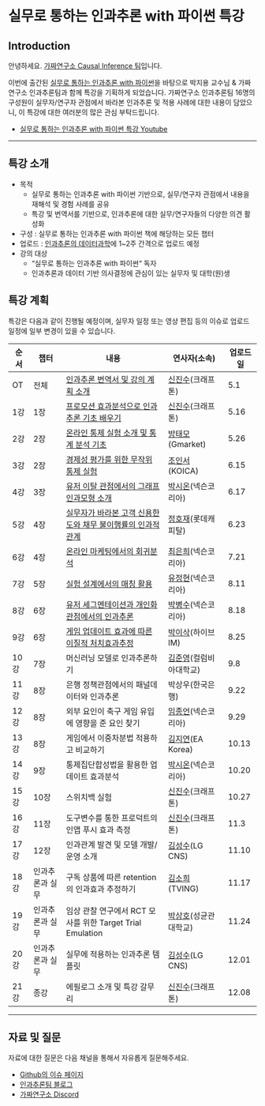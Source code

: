 # 실무로 통하는 인과추론 with 파이썬 특강

## Introduction
안녕하세요. [가짜연구소 Causal Inference 팀](https://pseudo-lab.com/6bbf03d9f11d4af687c0f03c6db39b1b)입니다.   

이번에 출간된 [실무로 통하는 인과추론 with 파이썬](https://product.kyobobook.co.kr/detail/S000212577153)을 바탕으로 박지용 교수님 & 가짜연구소 인과추론팀과 함께 특강을 기획하게 되었습니다. 가짜연구소 인과추론팀 16명의 구성원이 실무자/연구자 관점에서 바라본 인과추론 및 적용 사례에 대한 내용이 담았으니, 이 특강에 대한 여러분의 많은 관심 부탁드립니다.
- [실무로 통하는 인과추론 with 파이썬 특강 Youtube](https://www.youtube.com/playlist?list=PLKKkeayRo4PWuwIL0_C7n_QQQ_at6CpoE)

------------

## 특강 소개
- 목적 
    - 실무로 통하는 인과추론 with 파이썬 기반으로, 실무/연구자 관점에서 내용을 재해석 및 경험 사례를 공유
    - 특강 및 번역서를 기반으로, 인과추론에 대한 실무/연구자들의 다양한 의견 활성화
- 구성 : 실무로 통하는 인과추론 with 파이썬 책에 해당하는 모든 챕터
- 업로드 : [인과추론의 데이터과학](https://www.youtube.com/@causaldatascience)에 1~2주 간격으로 업로드 예정
- 강의 대상
    - “실무로 통하는 인과추론 with 파이썬“ 독자
    - 인과추론과 데이터 기반 의사결정에 관심이 있는 실무자 및 대학(원)생


## 특강 계획
특강은 다음과 같이 진행될 예정이며, 실무자 일정 또는 영상 편집 등의 이슈로 업로드 일정에 일부 변경이 있을 수 있습니다.

| 순서 | 챕터 | 내용 | 연사자(소속) | 업로드일
|---------|---------|------|--------|-------------|
| OT | 전체 | [인과추론 번역서 및 강의 계획 소개](https://github.com/CausalInferenceLab/causal-inference-lecture/blob/main/Lecture%20Notes/00_%EC%98%A4%EB%A6%AC%EC%97%94%ED%85%8C%EC%9D%B4%EC%85%98.pdf) | [신진수](https://www.linkedin.com/in/jinsoo-shin-436060162/)(크래프톤) | 5.1 |
| 1강 | 1장 | [프로모션 효과분석으로 인과추론 기초 배우기](https://github.com/CausalInferenceLab/causal-inference-lecture/blob/main/Lecture%20Notes/01_%ED%94%84%EB%A1%9C%EB%AA%A8%EC%85%98%20%ED%9A%A8%EA%B3%BC%EB%B6%84%EC%84%9D%EC%9C%BC%EB%A1%9C%20%EC%9D%B8%EA%B3%BC%EC%B6%94%EB%A1%A0%20%EA%B8%B0%EC%B4%88%20%EB%B0%B0%EC%9A%B0%EA%B8%B0.pdf) | [신진수](https://www.linkedin.com/in/jinsoo-shin-436060162/)(크래프톤) | 5.16 |
| 2강 | 2장 | [온라인 통제 실험 소개 및 통계 분석 기초](https://github.com/CausalInferenceLab/causal-inference-lecture/blob/main/Lecture%20Notes/02_%EC%98%A8%EB%9D%BC%EC%9D%B8%20%ED%86%B5%EC%A0%9C%20%EC%8B%A4%ED%97%98%20%EC%86%8C%EA%B0%9C%20%EB%B0%8F%20%ED%86%B5%EA%B3%84%20%EB%B6%84%EC%84%9D%20%EA%B8%B0%EC%B4%88.pdf) | [방태모](https://www.linkedin.com/in/taemo/)(Gmarket) | 5.26 |
| 3강 | 2장 | [경제성 평가를 위한 무작위 통제 실험](https://github.com/CausalInferenceLab/causal-inference-lecture/blob/main/Lecture%20Notes/03_%EA%B2%BD%EC%A0%9C%EC%84%B1%ED%8F%89%EA%B0%80%EB%A5%BC%20%EC%9C%84%ED%95%9C%20%EB%AC%B4%EC%9E%91%EC%9C%84%20%ED%86%B5%EC%A0%9C%EC%8B%A4%ED%97%98.pdf) | [조인서](https://www.linkedin.com/in/yinseo-cho/)(KOICA) | 6.15 |
| 4강 | 3장 | [유저 이탈 관점에서의 그래프 인과모형 소개](https://github.com/CausalInferenceLab/causal-inference-lecture/blob/main/Lecture%20Notes/04_%EC%9C%A0%EC%A0%80%20%EC%9D%B4%ED%83%88%EA%B4%80%EC%A0%90%EC%97%90%EC%84%9C%EC%9D%98%20%EA%B7%B8%EB%9E%98%ED%94%84%20%EC%9D%B8%EA%B3%BC%20%EB%AA%A8%ED%98%95%20%EC%86%8C%EA%B0%9C.pdf) | [박시온](https://www.linkedin.com/in/rockgoat95/)(넥슨코리아) | 6.17 |
| 5강 | 4장 | [실무자가 바라본 고객 신용한도와 채무 불이행률의 인과적 관계](https://github.com/CausalInferenceLab/causal-inference-lecture/blob/main/Lecture%20Notes/05_%EC%8B%A4%EB%AC%B4%EC%9E%90%EA%B0%80%20%EB%B0%94%EB%9D%BC%EB%B3%B8%20%EA%B3%A0%EA%B0%9D%20%EC%8B%A0%EC%9A%A9%ED%95%9C%EB%8F%84%EC%99%80%20%EC%B1%84%EB%AC%B4%EB%B6%88%EC%9D%B4%ED%96%89%EB%A5%A0%EC%9D%98%20%EC%9D%B8%EA%B3%BC%EC%A0%81%20%EA%B4%80%EA%B3%84.pdf) | [정호재](https://www.linkedin.com/in/wjdghwo/)(롯데캐피탈) | 6.23 |
| 6강 | 4장 | [온라인 마케팅에서의 회귀분석](https://github.com/CausalInferenceLab/causal-inference-lecture/blob/main/Lecture%20Notes/06_%EC%98%A8%EB%9D%BC%EC%9D%B8%20%EB%A7%88%EC%BC%80%ED%8C%85%20%EB%B6%84%EC%95%BC%EC%97%90%EC%84%9C%EC%9D%98%20%ED%9A%8C%EA%B7%80%EB%B6%84%EC%84%9D.pdf) | [최은희](https://www.linkedin.com/in/eunhui-choi-96bb652b2/)(넥슨코리아) | 7.21 |
| 7강 | 5장 | [실험 설계에서의 매칭 활용](https://github.com/CausalInferenceLab/causal-inference-lecture/blob/main/Lecture%20Notes/07_%EC%8B%A4%ED%97%98%20%EC%84%A4%EA%B3%84%EC%97%90%EC%84%9C%EC%9D%98%20%EB%A7%A4%EC%B9%AD%20%ED%99%9C%EC%9A%A9.pdf) | [유정현](https://www.linkedin.com/in/jeonghyun-y-750a7b1b2/)(넥슨코리아) | 8.11 |
| 8강 | 6장 | [유저 세그멘테이션과 개인화 관점에서의 인과추론](https://github.com/CausalInferenceLab/causal-inference-lecture/blob/main/Lecture%20Notes/08_%EC%9C%A0%EC%A0%80%20%EC%84%B8%EA%B7%B8%EB%A8%BC%ED%8A%B8%EC%99%80%20%EC%9D%B4%EC%A7%88%EC%A0%81%20%EC%B2%98%EC%B9%98%20%ED%9A%A8%EA%B3%BC.pdf) | [박병수](https://www.linkedin.com/in/byeongsu-park-58249b196/)(넥슨코리아) | 8.18 |
| 9강 | 6장 | [게임 업데이트 효과에 따른 이질적 처치효과추정](https://github.com/CausalInferenceLab/causal-inference-lecture/blob/main/Lecture%20Notes/09_%EA%B2%8C%EC%9E%84%20%EC%97%85%EB%8D%B0%EC%9D%B4%ED%8A%B8%20%ED%9A%A8%EA%B3%BC%EC%97%90%20%EB%94%B0%EB%A5%B8%20%EC%9D%B4%EC%A7%88%EC%A0%81%20%EC%B2%98%EC%B9%98%ED%9A%A8%EA%B3%BC%EC%B6%94%EC%A0%95.pdf) | [박이삭](https://www.linkedin.com/in/%EC%9D%B4%EC%82%AD-%EB%B0%95-75a7a916a/)(하이브 IM) | 8.25 |
| 10강 | 7장 | 머신러닝 모델로 인과추론하기 | [김준영](https://www.linkedin.com/in/junsanity0108/)(컬럼비아대학교) | 9.8 |
| 11강 | 8장 | 은행 정책관점에서의 패널데이터와 인과추론 | 박상우(한국은행) | 9.22 |
| 12강 | 8장 | 외부 요인이 축구 게임 유입에 영향을 준 요인 찾기 | [임종언](https://www.linkedin.com/in/%EC%A2%85%EC%96%B8-%EC%9E%84-0523b8174/)(넥슨코리아) | 9.29 |
| 13강 | 8장 | 게임에서 이중차분법 적용하고 비교하기 | [김지연](https://www.linkedin.com/in/jiyeon-k-088823157/)(EA Korea) | 10.13 |
| 14강 | 9장 | 통제집단합성법을 활용한 업데이트 효과분석 | [박시온](https://www.linkedin.com/in/rockgoat95/)(넥슨코리아) | 10.20 |
| 15강 | 10장 | 스위치백 실험 | [신진수](https://www.linkedin.com/in/jinsoo-shin-436060162/)(크래프톤) | 10.27 |
| 16강 | 11장 | 도구변수를 통한 프로덕트의 인앱 푸시 효과 측정 | [신진수](https://www.linkedin.com/in/jinsoo-shin-436060162/)(크래프톤) | 11.3 |
| 17강 | 12장 | 인과관계 발견 및 모델 개발/운영 소개 | [김성수](https://www.linkedin.com/in/%EC%84%B1%EC%88%98-%EA%B9%80-50825717b/)(LG CNS) | 11.10 |
| 18강 | 인과추론과 실무 | 구독 상품에 따른 retention의 인과효과 추정하기 | [김소희](https://www.linkedin.com/in/sohee-kim-9460b6113/)(TVING) | 11.17 |
| 19강 | 인과추론과 실무 | 임상 관찰 연구에서 RCT 모사를 위한 Target Trial Emulation | [박상호](https://www.linkedin.com/in/sangho-park-4220aa22a/)(성균관대학교) | 11.24 |
| 20강 | 인과추론과 실무 | 실무에 적용하는 인과추론 템플릿 | [김성수](https://www.linkedin.com/in/%EC%84%B1%EC%88%98-%EA%B9%80-50825717b/)(LG CNS) | 12.01 |
| 21강 | 종강 | 에필로그 소개 및 특강 갈무리 | [신진수](https://www.linkedin.com/in/jinsoo-shin-436060162/)(크래프톤) | 12.08 |

------------

## 자료 및 질문
자료에 대한 질문은 다음 채널을 통해서 자유롭게 질문해주세요.
- [Github의 이슈 페이지](https://github.com/CausalInferenceLab/causal-inference-lecture/issues)
- [인과추론팀 블로그](https://causalinferencelab.github.io/) 
- [가짜연구소 Discord](https://discord.gg/HeHbFAvmSZ)